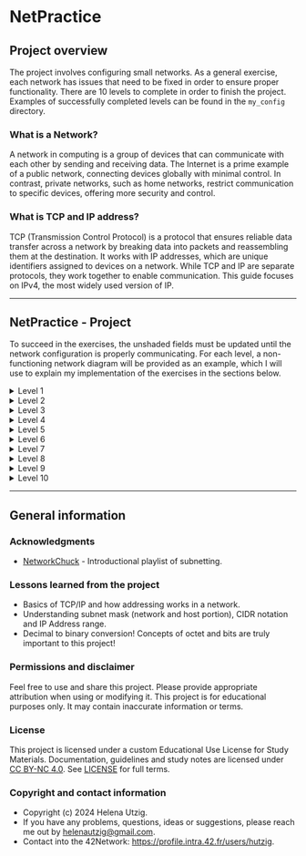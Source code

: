 # NetPractice

## Project overview

The project involves configuring small networks. As a general exercise, each network has issues that need to be fixed in order to ensure proper functionality. There are 10 levels to complete in order to finish the project. Examples of successfully completed levels can be found in the `my_config` directory.

### What is a Network?
A network in computing is a group of devices that can communicate with each other by sending and receiving data. The Internet is a prime example of a public network, connecting devices globally with minimal control. In contrast, private networks, such as home networks, restrict communication to specific devices, offering more security and control.

### What is TCP and IP address?
TCP (Transmission Control Protocol) is a protocol that ensures reliable data transfer across a network by breaking data into packets and reassembling them at the destination. It works with IP addresses, which are unique identifiers assigned to devices on a network. While TCP and IP are separate protocols, they work together to enable communication. This guide focuses on IPv4, the most widely used version of IP.

---

## NetPractice - Project

To succeed in the exercises, the unshaded fields must be updated until the network configuration is properly communicating. For each level, a non-functioning network diagram will be provided as an example, which I will use to explain my implementation of the exercises in the sections below.

<details>
  <summary>Level 1</summary>
  <br>

This level has a straightforward goal: ensure the devices that must direct communicate are in the same network. How to do it? Ensure the IP Addresses of each device are in the same range of possible IP addresses available for that network. Remember that the first and last IP are reserved for the Subnet Address and the Broadcast Address, so, anything else can be used if it is not yet assigned to a device.

For the Network A1-B1, the subnet mask is `255.255.255.0` (CIDR `/24`) which give us a total number of IP addresses of `256`. Host B has `104.97.23.12` as IP Address, therefore the Subnet Address is `104.97.23.0` and the Broadcast Address is `104.97.23.255`. That means that A1 can have any IP Address in this range (except the alreday taken). As the subnet mask is `/24`, only the last portion of the 32 bits IP would be different of each device inside that network.

In other case, C1-D1, the logic is similar, but because the subnet mask is `255.255.0.0` (CIDR `/16`), the only the first two octets (16 bits) of the IP Address would be the same in the IP Addresses of this network. To ensure that both hosts communicate between each other, their IP must be in the wide range (65.536) that this subnet mask allows - between `211.191.0.0` (Subnet Address) to `211.191.255.255` (Broadcast Address). Host C alreday has an IP Address (`211.191.223.75`), thus the Host D can have any IP from `211.191.0.1` to `211.191.255.254`.


  </details>

<details>
  <summary>Level 2</summary>
  <br>

All devices in the same network to have the same mask and, remember, it is only possible to use IP Address within the respective subnet mask range - the extremities IP Addresses are reserved for the Subnet Address and the Broadcast Address.

In the Network A1-B2, the subnet mask is defined by A1 as `255.255.255.224` (CIDR `/27`) and the IP Address of B1 is already set. These informations revele that the range of IP Address for network is 32, and since the first and last are reserved, the number of available IP Address is 30, and also, that this range should include `192.168.134.222` (IP Address of B1). So, the network range is between `192.168.36.192` and `192.168.36.223`, excluding the extremities (i.e., `192.168.36.192` and `192.168.36.223` are not part of the usable range). Therefore, host A can be assigned any IP address within this range.

Network C1-D1 has a narrow subnet mask set: `255.255.255.252` (CIDR `/30`) that allows only 4 IP Address in total (i.e., 2 IP Address available for hosts in the network. In this case, ensure to set the IP's in the correct range (and not reserved) and it is not a private address (how?).


  </details>

<details>
  <summary>Level 3</summary>
  <br>

The goal of this level is to allow communication between 3 devices: A1, B1, C1. All this hosts must be on the same network. One of these devices have alreday a subnet mask set (C1). Therefore, the mask `255.255.255.128` (CIDR `/25`) is the default for all the devices within the network, and it gives us information about the total range of IP Address: 128. So, we can assume that the range for this particular network is from `xxx.xxx.xxx.0` to `xxx.xxx.xxx.127` (excluding the extremities). The IP Address of one of the 3 host is already set: A1. This host IP is `104.198.50.125` which is within the range we just assume, and give us the network portion (24 bits) of the 32 bits IP Addresses for the others devices.

  </details>

<details>
  <summary>Level 4</summary>
  <br>

This network introduces a new element: a Router. This particular router has 3 interfaces with specifics IP Addresses and subnet masks, meaning it is possible to connect 3 networks to this device. The IP of the interface R1 must not overlap the ranges between other interfaces (R2, R3), and, of course, have to be within the available IP Address of the subnet mask of that network.

For the Network A1-B1-R1, the subnet mask should be choose based on the R2 and R3 mask's and IP Addresses. R2 mask is set to `255.255.255.128` (CIDR `/25`) and R3 mask is set to `255.255.255.192` (CIDR `/26`), so the range of IP Addresses of R2 is from `82.234.113.0` to `82.234.113.127` (CIDR /25 allows 128 IP's), while for R3 it is from `82.234.113.192` to `82.234.113.255` (CIDR /26 allows a range of 64 IP's). Within this informations, it is possible to set a appropriate subnet mask and IP Addresses for Network A1-B1-R1, ensuring that this particular network does not share any of those IP's from R2 and R3. 

R2:     Network portion is `82.234.113`, while the host portion range from `0` - `127`
R3:     Network portion is `82.234.113`, while the host portion range from `192` - `255`

The host portion of A1’s IP address is `132`, which lies exactly in between the host ranges of R2 and R3. The IP range from `82.234.113.128` to `82.234.113.191` provides exactly 64 available IP addresses. Therefore, a subnet mask of `255.255.255.192` (CIDR /`26`) or greater is appropriate. Ensure that the subnet mask chosen allows for at least 3 usable IP addresses (CIDR `/26` to `/29`). The next step is to assign the correct host portion of the IP address to R1 and B1 based on the chosen mask. Remember to exclude the extreme IP Addresses and avoid any overlapping IPs within router R’s subnet.

  </details>


<details>
  <summary>Level 5</summary>
  <br>

This level introduces the Router and the concept of Routing Table. Each host should have a routing table that allows the device to connect to the router and each other.

  </details>


<details>
  <summary>Level 6</summary>
  <br>

example of level 

  </details>


<details>
  <summary>Level 7</summary>
  <br>

example of level 

  </details>

<details>
  <summary>Level 8</summary>
  <br>

example of level 

  </details>

<details>
  <summary>Level 9</summary>
  <br>

example of level 

  </details>


<details>
  <summary>Level 10</summary>
  <br>

example of level 

  </details>

---

## General information

### Acknowledgments

- [NetworkChuck](https://youtu.be/5WfiTHiU4x8?si=nG4YrKvgIwYG8EY_) - Introductional playlist of subnetting. 

### Lessons learned from the project

- Basics of TCP/IP and how addressing works in a network.
- Understanding subnet mask (network and host portion), CIDR notation and IP Address range.
- Decimal to binary conversion! Concepts of octet and bits are truly important to this project!

### Permissions and disclaimer

Feel free to use and share this project. Please provide appropriate attribution when using or modifying it. This project is for educational purposes only. It may contain inaccurate information or terms.

### License

This project is licensed under a custom Educational Use License for Study Materials. Documentation, guidelines and study notes are licensed under [CC BY-NC 4.0](https://creativecommons.org/licenses/by-nc/4.0/). See [LICENSE](./LICENSE) for full terms.

### Copyright and contact information

- Copyright (c) 2024 Helena Utzig.
- If you have any problems, questions, ideas or suggestions, please reach me out by helenautzig@gmail.com.
- Contact into the 42Network: https://profile.intra.42.fr/users/hutzig.
